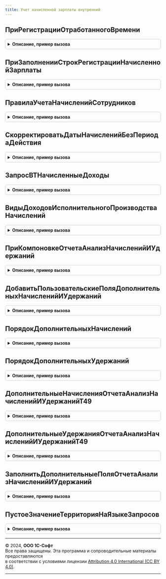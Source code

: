 ```yaml
---
title: Учет начисленной зарплаты внутренний
---
```



## ПриРегистрацииОтработанногоВремени
<details style="margin: 1em 0; padding: 0.5em; border: 1px solid #ccc; border-radius: 6px;">

<summary style="font-weight: bold; cursor: pointer;">Описание, пример вызова</summary>

```bsl

// Процедура предназначена для выполнения действия, сопряженных с регистрацией отработанного времени.
//
Процедура ПриРегистрацииОтработанногоВремени(Движения, ЗаписыватьДвижения = Ложь) Экспорт
```

Пример вызова
```bsl
УчетНачисленнойЗарплатыВнутренний.ПриРегистрацииОтработанногоВремени(Движения, ЗаписыватьДвижения);
```
</details>

## ПриЗаполненииСтрокРегистрацииНачисленнойЗарплаты
<details style="margin: 1em 0; padding: 0.5em; border: 1px solid #ccc; border-radius: 6px;">

<summary style="font-weight: bold; cursor: pointer;">Описание, пример вызова</summary>

```bsl

Процедура ПриЗаполненииСтрокРегистрацииНачисленнойЗарплаты(ТаблицаНачислений, СтрокиНачислений) Экспорт
```

Пример вызова
```bsl
УчетНачисленнойЗарплатыВнутренний.ПриЗаполненииСтрокРегистрацииНачисленнойЗарплаты(ТаблицаНачислений, СтрокиНачислений) 
```
</details>

## ПравилаУчетаНачисленийСотрудников
<details style="margin: 1em 0; padding: 0.5em; border: 1px solid #ccc; border-radius: 6px;">

<summary style="font-weight: bold; cursor: pointer;">Описание, пример вызова</summary>

```bsl

Функция ПравилаУчетаНачисленийСотрудников() Экспорт
```

Пример вызова
```bsl
Результат = УчетНачисленнойЗарплатыВнутренний.ПравилаУчетаНачисленийСотрудников() 
```
</details>

## СкорректироватьДатыНачисленийБезПериодаДействия
<details style="margin: 1em 0; padding: 0.5em; border: 1px solid #ccc; border-radius: 6px;">

<summary style="font-weight: bold; cursor: pointer;">Описание, пример вызова</summary>

```bsl

Процедура СкорректироватьДатыНачисленийБезПериодаДействия(ТаблицаНачислений, ПериодРегистрации, ИмяПоляНачисления = "НачислениеУдержание") Экспорт
```

Пример вызова
```bsl
УчетНачисленнойЗарплатыВнутренний.СкорректироватьДатыНачисленийБезПериодаДействия(ТаблицаНачислений, ПериодРегистрации, ИмяПоляНачисления);
```
</details>

## ЗапросВТНачисленныеДоходы
<details style="margin: 1em 0; padding: 0.5em; border: 1px solid #ccc; border-radius: 6px;">

<summary style="font-weight: bold; cursor: pointer;">Описание, пример вызова</summary>

```bsl

Функция ЗапросВТНачисленныеДоходы(ИмяВТНачисленныеДоходы) Экспорт
```

Пример вызова
```bsl
Результат = УчетНачисленнойЗарплатыВнутренний.ЗапросВТНачисленныеДоходы(ИмяВТНачисленныеДоходы) 
```
</details>

## ВидыДоходовИсполнительногоПроизводстваНачислений
<details style="margin: 1em 0; padding: 0.5em; border: 1px solid #ccc; border-radius: 6px;">

<summary style="font-weight: bold; cursor: pointer;">Описание, пример вызова</summary>

```bsl

Функция ВидыДоходовИсполнительногоПроизводстваНачислений(Период) Экспорт
```

Пример вызова
```bsl
Результат = УчетНачисленнойЗарплатыВнутренний.ВидыДоходовИсполнительногоПроизводстваНачислений(Период) 
```
</details>

## ПриКомпоновкеОтчетаАнализНачисленийИУдержаний
<details style="margin: 1em 0; padding: 0.5em; border: 1px solid #ccc; border-radius: 6px;">

<summary style="font-weight: bold; cursor: pointer;">Описание, пример вызова</summary>

```bsl

// Формирование отчета Анализ начислений и удержаний.
//
Процедура ПриКомпоновкеОтчетаАнализНачисленийИУдержаний(Отчет, ДокументРезультат, ДанныеРасшифровки, СтандартнаяОбработка, НаАванс = Ложь) Экспорт
```

Пример вызова
```bsl
УчетНачисленнойЗарплатыВнутренний.ПриКомпоновкеОтчетаАнализНачисленийИУдержаний(Отчет, ДокументРезультат, ДанныеРасшифровки, СтандартнаяОбработка, НаАванс);
```
</details>

## ДобавитьПользовательскиеПоляДополнительныхНачисленийИУдержаний
<details style="margin: 1em 0; padding: 0.5em; border: 1px solid #ccc; border-radius: 6px;">

<summary style="font-weight: bold; cursor: pointer;">Описание, пример вызова</summary>

```bsl

Процедура ДобавитьПользовательскиеПоляДополнительныхНачисленийИУдержаний(ДополнительныеНачисленияИУдержания, НастройкиОтчета, КоличествоНачисленийУдержаний, ВидПолей, НаАванс) Экспорт
```

Пример вызова
```bsl
УчетНачисленнойЗарплатыВнутренний.ДобавитьПользовательскиеПоляДополнительныхНачисленийИУдержаний(ДополнительныеНачисленияИУдержания, НастройкиОтчета, КоличествоНачисленийУдержаний, ВидПолей, НаАванс) 
```
</details>

## ПорядокДополнительныхНачислений
<details style="margin: 1em 0; padding: 0.5em; border: 1px solid #ccc; border-radius: 6px;">

<summary style="font-weight: bold; cursor: pointer;">Описание, пример вызова</summary>

```bsl

// Возвращает начисления в том порядке, в котором они должны быть выведены в отчете.
//
Функция ПорядокДополнительныхНачислений(Начисления, ДанныеОтчета, СоответствиеПользовательскихПолей, НачальныйНомерКолонки) Экспорт
```

Пример вызова
```bsl
Результат = УчетНачисленнойЗарплатыВнутренний.ПорядокДополнительныхНачислений(Начисления, ДанныеОтчета, СоответствиеПользовательскихПолей, НачальныйНомерКолонки) 
```
</details>

## ПорядокДополнительныхУдержаний
<details style="margin: 1em 0; padding: 0.5em; border: 1px solid #ccc; border-radius: 6px;">

<summary style="font-weight: bold; cursor: pointer;">Описание, пример вызова</summary>

```bsl

// Возвращает удержания в том порядке, в котором они должны быть выведены в отчете.
//
Функция ПорядокДополнительныхУдержаний(Удержания, ДанныеОтчета, СоответствиеПользовательскихПолей, НачальныйНомерКолонки) Экспорт
```

Пример вызова
```bsl
Результат = УчетНачисленнойЗарплатыВнутренний.ПорядокДополнительныхУдержаний(Удержания, ДанныеОтчета, СоответствиеПользовательскихПолей, НачальныйНомерКолонки) 
```
</details>

## ДополнительныеНачисленияОтчетаАнализНачисленийИУдержанийТ49
<details style="margin: 1em 0; padding: 0.5em; border: 1px solid #ccc; border-radius: 6px;">

<summary style="font-weight: bold; cursor: pointer;">Описание, пример вызова</summary>

```bsl

Функция ДополнительныеНачисленияОтчетаАнализНачисленийИУдержанийТ49() Экспорт
```

Пример вызова
```bsl
Результат = УчетНачисленнойЗарплатыВнутренний.ДополнительныеНачисленияОтчетаАнализНачисленийИУдержанийТ49() 
```
</details>

## ДополнительныеУдержанияОтчетаАнализНачисленийИУдержанийТ49
<details style="margin: 1em 0; padding: 0.5em; border: 1px solid #ccc; border-radius: 6px;">

<summary style="font-weight: bold; cursor: pointer;">Описание, пример вызова</summary>

```bsl

Функция ДополнительныеУдержанияОтчетаАнализНачисленийИУдержанийТ49() Экспорт
```

Пример вызова
```bsl
Результат = УчетНачисленнойЗарплатыВнутренний.ДополнительныеУдержанияОтчетаАнализНачисленийИУдержанийТ49() 
```
</details>

## ЗаполнитьДополнительныеПоляОтчетаАнализНачисленийИУдержаний
<details style="margin: 1em 0; padding: 0.5em; border: 1px solid #ccc; border-radius: 6px;">

<summary style="font-weight: bold; cursor: pointer;">Описание, пример вызова</summary>

```bsl

Процедура ЗаполнитьДополнительныеПоляОтчетаАнализНачисленийИУдержаний(ОтчетОбъект, ДополнительныеПоля) Экспорт
```

Пример вызова
```bsl
УчетНачисленнойЗарплатыВнутренний.ЗаполнитьДополнительныеПоляОтчетаАнализНачисленийИУдержаний(ОтчетОбъект, ДополнительныеПоля) 
```
</details>

## ПустоеЗначениеТерриторияНаЯзыкеЗапросов
<details style="margin: 1em 0; padding: 0.5em; border: 1px solid #ccc; border-radius: 6px;">

<summary style="font-weight: bold; cursor: pointer;">Описание, пример вызова</summary>

```bsl

Функция ПустоеЗначениеТерриторияНаЯзыкеЗапросов() Экспорт
```

Пример вызова
```bsl
Результат = УчетНачисленнойЗарплатыВнутренний.ПустоеЗначениеТерриторияНаЯзыкеЗапросов() 
```
</details>

---

© 2024, **ООО 1С-Софт**  
Все права защищены. Эта программа и сопроводительные материалы предоставляются  
в соответствии с условиями лицензии [Attribution 4.0 International (CC BY 4.0)](https://creativecommons.org/licenses/by/4.0/legalcode).

---
